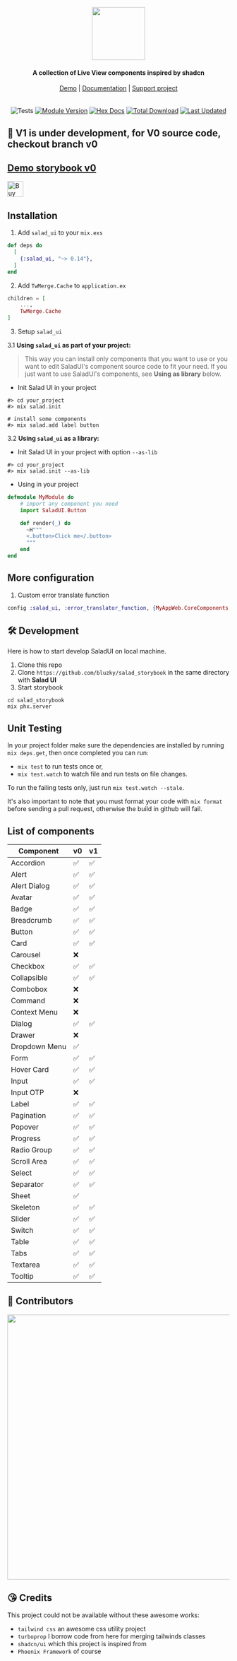 <p align="center">
    <a href="https://salad-storybook.fly.dev/" alt="SaladUI Logo">
    <img src="https://github.com/bluzky/salad_ui/blob/main/docs/images/SaladUI_logo.png?raw=true" height="120"/></a>
</p>
<h4 align="center">
    A collection of Live View components inspired by shadcn
</h4>

<div align="center">
    <a href="https://salad-storybook.fly.dev/">Demo</a> |
    <a href="https://hexdocs.pm/salad_ui/readme.html">Documentation</a> |
    <a href="https://ko-fi.com/bluzky">Support project</a>
</div>
<br></br>

<div align="center">
<img src="https://github.com/bluzky/salad_ui/actions/workflows/tests.yml/badge.svg" alt="Tests">
<a href="https://hex.pm/packages/salad_ui"><img src="https://img.shields.io/hexpm/v/salad_ui.svg" alt="Module Version"></a>
<a href="https://hexdocs.pm/salad_ui/"><img src="https://img.shields.io/badge/hex-docs-lightgreen.svg" alt="Hex Docs"></a>
<a href="https://hex.pm/packages/salad_ui"><img src="https://img.shields.io/hexpm/dt/salad_ui.svg" alt="Total Download"></a>
<a href="https://github.com/bluzky/salad_ui/commits/main"><img src="https://img.shields.io/github/last-commit/bluzky/salad_ui.svg" alt="Last Updated"></a>
</div>

## 🚧 V1 is under development, for V0 source code, checkout branch v0

## [Demo storybook v0](https://salad-storybook.fly.dev/)

<a href='https://ko-fi.com/F1F1CEZ91' target='_blank'><img height='36' style='border:0px;height:36px;' src='https://storage.ko-fi.com/cdn/kofi2.png?v=6' border='0' alt='Buy Me a Coffee at ko-fi.com' /></a>

## Installation

1. Add `salad_ui` to your `mix.exs`

```elixir
def deps do
  [
    {:salad_ui, "~> 0.14"},
  ]
end
```

2. Add `TwMerge.Cache` to `application.ex`

```elixir
children = [
    ...,
    TwMerge.Cache
]
```

3. Setup `salad_ui`

3.1 **Using `salad_ui` as part of your project:**

> This way you can install only components that you want to use or you want to edit SaladUI's component source code to fit your need.
> If you just want to use SaladUI's components, see **Using as library** below.

- Init Salad UI in your project

```
#> cd your_project
#> mix salad.init

# install some components
#> mix salad.add label button
```

3.2 **Using `salad_ui` as a library:**

- Init Salad UI in your project with option `--as-lib`

```
#> cd your_project
#> mix salad.init --as-lib
```

- Using in your project

```elixir
defmodule MyModule do
    # import any component you need
    import SaladUI.Button

    def render(_) do
      ~H"""
      <.button>Click me</.button>
      """
    end
end
```

## More configuration

1. Custom error translate function

```elixir
config :salad_ui, :error_translator_function, {MyAppWeb.CoreComponents, :translate_error}
```

## 🛠️ Development

Here is how to start develop SaladUI on local machine.

1. Clone this repo
2. Clone `https://github.com/bluzky/salad_storybook` in the same directory with **Salad UI**
3. Start storybook

```
cd salad_storybook
mix phx.server
```

## Unit Testing

In your project folder make sure the dependencies are installed by running `mix deps.get`, then once completed you can run:

- `mix test` to run tests once or,
- `mix test.watch` to watch file and run tests on file changes.

To run the failing tests only, just run `mix test.watch --stale`.

It's also important to note that you must format your code with `mix format` before sending a pull request, otherwise the build in github will fail.

## List of components

| Component      | v0   | v1   |
|----------------|------|------|
| Accordion      | ✅    | ✅    |
| Alert          | ✅    | ✅     |
| Alert Dialog   | ✅    | ✅    |
| Avatar         | ✅    | ✅     |
| Badge          | ✅    | ✅     |
| Breadcrumb     | ✅    | ✅     |
| Button         | ✅    | ✅     |
| Card           | ✅    | ✅     |
| Carousel       | ❌    |      |
| Checkbox       | ✅    | ✅     |
| Collapsible    | ✅    | ✅    |
| Combobox       | ❌    |      |
| Command        | ❌    |      |
| Context Menu   | ❌    |      |
| Dialog         | ✅    | ✅     |
| Drawer         | ❌    |      |
| Dropdown Menu  | ✅    |      |
| Form           | ✅    | ✅     |
| Hover Card     | ✅    | ✅      |
| Input          | ✅    | ✅     |
| Input OTP      | ❌    |      |
| Label          | ✅    | ✅      |
| Pagination     | ✅    | ✅     |
| Popover        | ✅    | ✅     |
| Progress       | ✅    | ✅    |
| Radio Group    | ✅    | ✅     |
| Scroll Area    | ✅    | ✅    |
| Select         | ✅    | ✅     |
| Separator      | ✅    | ✅     |
| Sheet          | ✅    |      |
| Skeleton       | ✅    | ✅     |
| Slider         | ✅    | ✅     |
| Switch         | ✅    | ✅   |
| Table          | ✅    | ✅    |
| Tabs           | ✅    | ✅     |
| Textarea       | ✅    | ✅     |
| Tooltip        | ✅    | ✅    |

## 🌟 Contributors

<p align="center">
    <a href="https://github.com/bluzky/salad_ui/graphs/contributors">
        <img src="https://contrib.rocks/image?repo=bluzky/salad_ui&max=300&columns=14" width="600"/></a>
</p>

## 😘 Credits

This project could not be available without these awesome works:

- `tailwind css` an awesome css utility project
- `turboprop` I borrow code from here for merging tailwinds classes
- `shadcn/ui` which this project is inspired from
- `Phoenix Framework` of course
